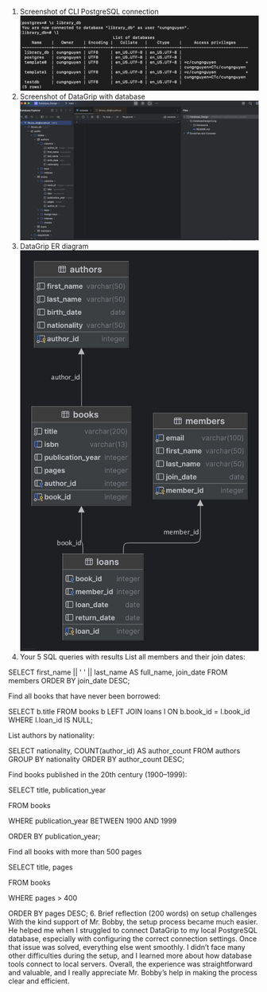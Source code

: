 1. Screenshot of CLI PostgreSQL connection
![CLI](images/cli.png)
3. Screenshot of DataGrip with database
![DataGrip](images/datagrip.png)
4. DataGrip ER diagram
![ER Diagram](images/er-diagram.png)
5. Your 5 SQL queries with results
List all members and their join dates: 

SELECT first_name || ' ' || last_name AS full_name, join_date FROM members ORDER BY join_date DESC; 

Find all books that have never been borrowed: 

SELECT b.title FROM books b LEFT JOIN loans l ON b.book_id = l.book_id WHERE l.loan_id IS NULL; 

List authors by nationality: 

SELECT nationality, COUNT(author_id) AS author_count FROM authors GROUP BY nationality ORDER BY author_count DESC; 

Find books published in the 20th century (1900–1999): 

SELECT title, publication_year 

FROM books 

WHERE publication_year BETWEEN 1900 AND 1999 

ORDER BY publication_year; 

Find all books with more than 500 pages 

SELECT title, pages 

FROM books 

WHERE pages > 400 

ORDER BY pages DESC; 
6. Brief reflection (200 words) on setup challenges
With the kind support of Mr. Bobby, the setup process became much easier. He helped me when I struggled to connect DataGrip to my local PostgreSQL database, especially with configuring the correct connection settings. Once that issue was solved, everything else went smoothly. I didn’t face many other difficulties during the setup, and I learned more about how database tools connect to local servers. Overall, the experience was straightforward and valuable, and I really appreciate Mr. Bobby’s help in making the process clear and efficient. 
